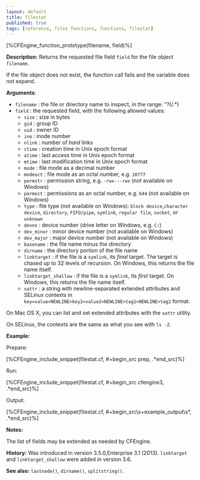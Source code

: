```yaml
---
layout: default
title: filestat
published: true
tags: [reference, files functions, functions, filestat]
---
```


[%CFEngine_function_prototype(filename, field)%]

**Description:** Returns the requested file field `field` for the file object 
`filename`.

If the file object does not exist, the function call fails and the
variable does not expand.

**Arguments**:

* `filename` : the file or directory name to inspect, in the range: "?(/.*)
* `field` : the requested field, with the following allowed values:
    * `size` : size in bytes
    * `gid` : group ID
    * `uid` : owner ID
    * `ino` : inode number
    * `nlink` : number of *hard* links
    * `ctime` : creation time in Unix epoch format
    * `atime` : last access time in Unix epoch format
    * `mtime` : last modification time in Unix epoch format
    * `mode` : file mode as a decimal number
    * `modeoct` : file mode as an octal number, e.g. `10777`
    * `permstr` : permission string, e.g. `-rwx---rwx` (not available on Windows)
    * `permoct` : permissions as an octal number, e.g. `644` (not available on Windows)
    * `type` : file type (not available on Windows): `block device`,`character device`, `directory`, `FIFO/pipe`, `symlink`, `regular file`, `socket`, or `unknown`
    * `devno` : device number (drive letter on Windows, e.g. `C:`)
    * `dev_minor` : minor device number (not available on Windows)
    * `dev_major` : major device number (not available on Windows)
    * `basename` : the file name minus the directory
    * `dirname` : the directory portion of the file name
    * `linktarget` : if the file is a `symlink`, its *final* target.  The target is chased up to 32 levels of recursion.  On Windows, this returns the file name itself.
    * `linktarget_shallow` :  if the file is a `symlink`, its *first* target.  On Windows, this returns the file name itself.
    * `xattr` : a string with newline-separated extended attributes and SELinux contexts in `key=value<NEWLINE>key2=value2<NEWLINE>tag1<NEWLINE>tag2` format.

On Mac OS X, you can list and set extended attributes with the `xattr` utility.

On SELinux, the contexts are the same as what you see with `ls -Z`.

**Example:**

Prepare:

[%CFEngine_include_snippet(filestat.cf, #\+begin_src prep, .*end_src)%]

Run:

[%CFEngine_include_snippet(filestat.cf, #\+begin_src cfengine3, .*end_src)%]

Output:

[%CFEngine_include_snippet(filestat.cf, #\+begin_src\s+example_output\s*, .*end_src)%]

**Notes:**  
   
The list of fields may be extended as needed by CFEngine.

**History:** Was introduced in version 3.5.0,Enterprise 3.1 (2013).  `linktarget` and `linktarget_shallow` were added in version 3.6.

**See also:** `lastnode()`, `dirname()`, `splitstring()`.
